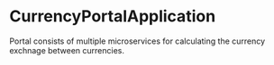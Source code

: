 # CurrencyPortalApplication
Portal consists of multiple microservices for calculating the currency exchnage between currencies.
